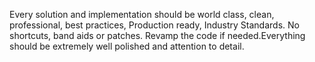 Every solution and implementation should be world class, clean, professional, best practices, Production ready, Industry Standards. No shortcuts, band aids or patches. Revamp the code if needed.Everything should be extremely well polished and attention to detail.

